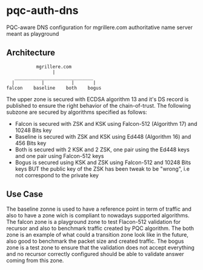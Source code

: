 # pqc-auth-dns
PQC-aware DNS configuration for mgrillere.com authoritative name server meant as playground

## Architecture
```
           mgrillere.com 
                 |
   _____________________________
  |          |          |       |
falcon    baseline    both    bogus   
```
The upper zone is secured with ECDSA algorithm 13 and it's DS record is published to ensure the right behavior of the chain-of-trust.
The following subzone are secured by algorithms specified as follows:
- Falcon is secured with ZSK and KSK using Falcon-512 (Algorithm 17) and 10248 Bits key
- Baseline is secured with ZSK and KSK using Ed448 (Algorithm 16) and 456 Bits key
- Both is secured with 2 KSK and 2 ZSK, one pair using the Ed448 keys and one pair using Falcon-512 keys
- Bogus is secured using KSK and ZSK using Falcon-512 and 10248 Bits keys BUT the public key of the ZSK has been tweak to be "wrong", i.e not correspond to the private key

## Use Case
The baseline zonne is used to have a reference point in term of traffic and also to have a zone wich is compliant to nowadays supported algorithms.
The falcon zone is a playground zone to test Flacon-512 validation for recursor and also to benchmark traffic created by PQC algorithm.
The both zone is an example of what could a transition zone look like in the future, also good to benchmark the packet size and created traffic.
The bogus zone is a test zone to ensure that the validation does not accept everything and no recursor correctly configured should be able to validate answer coming from this zone.
